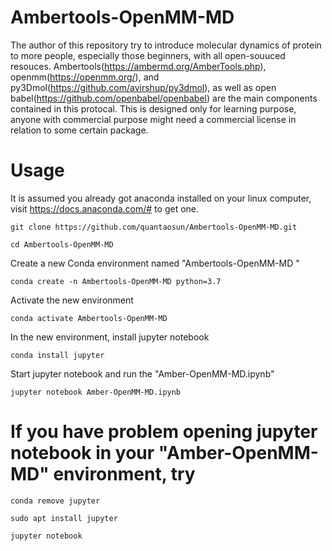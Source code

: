 # Ambertools-OpenMM-MD
The author of this repository try to introduce molecular dynamics of protein to more people, especially those beginners, with all open-souuced resouces.
Ambertools(https://ambermd.org/AmberTools.php), openmm(https://openmm.org/), and py3Dmol(https://github.com/avirshup/py3dmol), as well as open babel(https://github.com/openbabel/openbabel) are the main components contained in this protocal. This is designed only for learning purpose, anyone with commercial purpose might need a commercial license in relation to some certain package.
 

# Usage
It is assumed you already got anaconda installed on your linux computer, visit https://docs.anaconda.com/# to get one.
```
git clone https://github.com/quantaosun/Ambertools-OpenMM-MD.git
```
```
cd Ambertools-OpenMM-MD
```
Create a new Conda environment named "Ambertools-OpenMM-MD "
```
conda create -n Ambertools-OpenMM-MD python=3.7
```
Activate the new environment 
```
conda activate Ambertools-OpenMM-MD
```
In the new environment, install jupyter notebook
```
conda install jupyter
```
Start jupyter notebook and run the "Amber-OpenMM-MD.ipynb"
```
jupyter notebook Amber-OpenMM-MD.ipynb
```
# If you have problem opening jupyter notebook in your "Amber-OpenMM-MD" environment, try 
```
conda remove jupyter
```
```
sudo apt install jupyter
```
```
jupyter notebook
```
